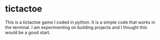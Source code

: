 # tictactoe
This is a tictactoe game I coded in python. It is a simple code that works in the terminal. I am experimenting on building projects and I thought this would
be a good start.
